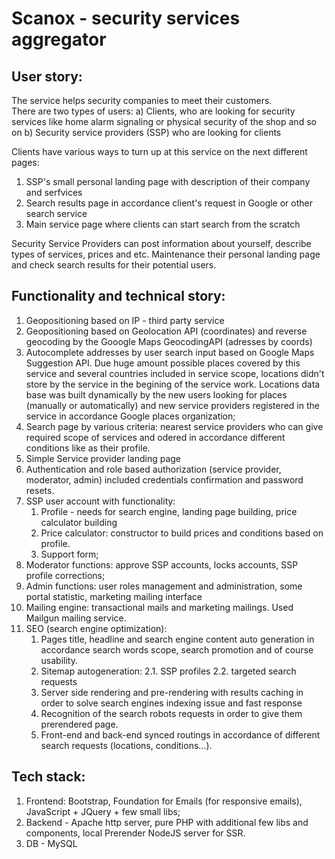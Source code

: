 # Scanox - security services aggregator

## User story:
The service helps security companies to meet their customers.<br />
There are two types of users:
a) Clients, who are looking for security services like home alarm signaling or physical security of the shop and so on
b) Security service providers (SSP) who are looking for clients

Clients have various ways to turn up at this service on the next different pages:
1) SSP's small personal landing page with description of their company and serfvices
2) Search results page in accordance client's request in Google or other search service
3) Main service page where clients can start search from the scratch

Security Service Providers can post information about yourself, describe types of services, prices and etc.
Maintenance their personal landing page and check search results for their potential users.

## Functionality and technical story:
1) Geopositioning based on IP - third party service
2) Geopositioning based on Geolocation API (coordinates) and reverse geocoding by the Gooogle Maps GeocodingAPI (adresses by coords)
3) Autocomplete addresses by user search input based on Google Maps Suggestion API.
    Due huge amount possible places covered by this service and several countries included in service scope, locations didn't store by the service in the begining of the service work. Locations data base was built dynamically by the new users looking for places (manually or automatically) and new service providers registered in the service in accordance Google places organization;
4) Search page by various criteria: nearest service providers who can give required scope of services and odered in accordance different conditions like as their profile.
5) Simple Service provider landing page
6) Authentication and role based authorization (service provider, moderator, admin) included credentials confirmation and password resets.
7) SSP user account with functionality:
    1. Profile - needs for search engine, landing page building, price calculator building
    2. Price calculator: constructor to build prices and conditions based on profile.
    3. Support form;
8) Moderator functions: approve SSP accounts, locks accounts, SSP profile corrections;
9) Admin functions: user roles management and administration, some portal statistic, marketing mailing interface
10) Mailing engine: transactional mails and marketing mailings. Used Mailgun mailing service.
11) SEO (search engine optimization):
    1. Pages title, headline and search engine content auto generation in accordance search words scope, search promotion and of course usability.
    2. Sitemap autogeneration:
        2.1. SSP profiles
        2.2. targeted search requests
    3. Server side rendering and pre-rendering with results caching in order to solve search engines indexing issue and fast response
    4. Recognition of the search robots requests in order to give them prerendered page.
    5. Front-end and back-end synced routings in accordance of different search requests (locations, conditions...).

## Tech stack:
1) Frontend: Bootstrap, Foundation for Emails (for responsive emails), JavaScript + JQuery + few small libs;
2) Backend - Apache http server, pure PHP with additional few libs and components, local Prerender NodeJS server for SSR.
3) DB - MySQL
